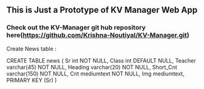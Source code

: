 ## This is Just a Prototype of KV Manager Web App
### Check out the KV-Manager git hub repository here(https://github.com/Krishna-Noutiyal/KV-Manager.git) 

Create News table : 

CREATE TABLE news (
  Sr int NOT NULL,
  Class int DEFAULT NULL,
  Teacher varchar(45) NOT NULL,
  Heading varchar(20) NOT NULL,
  Short_Cnt varchar(150) NOT NULL,
  Cnt mediumtext NOT NULL,
  Img mediumtext,
  PRIMARY KEY (Sr)
)

